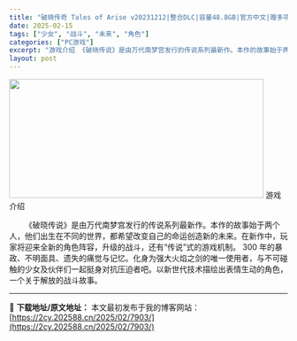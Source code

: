 ```yaml
---
title: "破晓传奇 Tales of Arise v20231212|整合DLC|容量48.8GB|官方中文|赠多项修改器存档|赠MOD"
date: 2025-02-15
tags: ["少女", "战斗", "未来", "角色"]
categories: ["PC游戏"]
excerpt: "游戏介绍 《破晓传说》是由万代南梦宫发行的传说系列最新作。本作的故事始于两个人，他们出生在不同的世界，都希望改变自己的命运创造新的未来。在新作中，玩家将迎来全新的角色阵容，升级的战斗，还有“传说”式的游戏机制。 300 年的暴政、不明面具、遗失的痛觉与记忆。化身为强大火焰之剑的唯一使用者，与不可碰触&hellip;"
layout: post
---
```


<img class="aligncenter size-full wp-image-8037" src="https://2cy.202588.cn/wp-content/uploads/2025/02/2025021514200346.webp" alt="" width="460" height="215" />
游戏介绍
<p style="white-space: normal; text-indent: 2em; text-align: left;">《破晓传说》是由万代南梦宫发行的传说系列最新作。本作的故事始于两个人，他们出生在不同的世界，都希望改变自己的命运创造新的未来。在新作中，玩家将迎来全新的角色阵容，升级的战斗，还有“传说”式的游戏机制。
300 年的暴政、不明面具、遗失的痛觉与记忆。化身为强大火焰之剑的唯一使用者，与不可碰触的少女及伙伴们一起挺身对抗压迫者吧。以新世代技术描绘出表情生动的角色，一个关于解放的战斗故事。</p>

---
📖 **下载地址/原文地址：** 本文最初发布于我的博客网站：[https://2cy.202588.cn/2025/02/7903/](https://2cy.202588.cn/2025/02/7903/)
